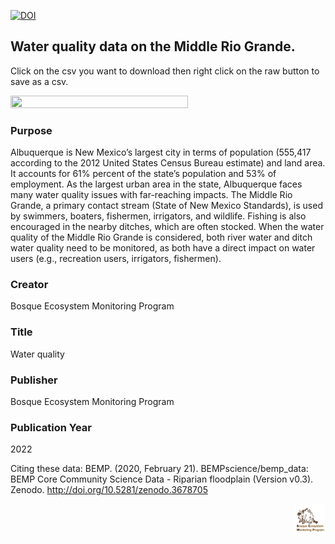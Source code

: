 [![DOI](https://zenodo.org/badge/DOI/10.5281/zenodo.3697197.svg)](https://doi.org/10.5281/zenodo.3697197)


## Water quality data on the Middle Rio Grande.

Click on the csv you want to download then right click on the raw button to save as a csv. 

<img src="" width=75% height=75%>

### Purpose
Albuquerque is New Mexico’s largest city in terms of population (555,417 according to the 2012 United States Census Bureau estimate) and land area. It accounts for 61% percent of the state’s population and 53% of employment. As the largest urban area in the state, Albuquerque faces many water quality issues with far-reaching impacts. The Middle Rio Grande, a primary contact stream (State of New Mexico Standards), is used by swimmers, boaters, fishermen, irrigators, and wildlife. Fishing is also encouraged in the nearby ditches, which are often stocked. When the water quality of the Middle Rio Grande is considered, both river water and ditch water quality need to be monitored, as both have a direct impact on water users (e.g., recreation users, irrigators, fishermen). 

### Creator
Bosque Ecosystem Monitoring Program

### Title
Water quality

### Publisher
Bosque Ecosystem Monitoring Program

### Publication Year 
2022

Citing these data: BEMP. (2020, February 21). BEMPscience/bemp_data: BEMP Core Community Science Data - Riparian floodplain (Version v0.3). Zenodo. http://doi.org/10.5281/zenodo.3678705 <br>

<img align="right" img src="https://github.com/BEMPscience/bemp_data/blob/master/images/new-bemp-logo-faded-outline.png"
width=10% height=10%>
